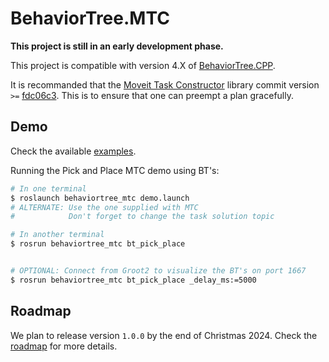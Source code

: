 # BehaviorTree.MTC

**This project is still in an early development phase.**

This project is compatible with version 4.X of [BehaviorTree.CPP](https://github.com/BehaviorTree/BehaviorTree.CPP).

It is recommanded that the [Moveit Task Constructor](https://github.com/moveit/moveit_task_constructor) library commit version `>=` [fdc06c3](https://github.com/moveit/moveit_task_constructor/commit/fdc06c3b9105dadec2f44ee3e4b3133986945e86). This is to ensure that one can preempt a plan gracefully.

## Demo
Check the available [examples](./examples).

Running the Pick and Place MTC demo using BT's:

``` sh
# In one terminal
$ roslaunch behaviortree_mtc demo.launch
# ALTERNATE: Use the one supplied with MTC
#            Don't forget to change the task solution topic

# In another terminal
$ rosrun behaviortree_mtc bt_pick_place


# OPTIONAL: Connect from Groot2 to visualize the BT's on port 1667
$ rosrun behaviortree_mtc bt_pick_place _delay_ms:=5000
```

## Roadmap
We plan to release version `1.0.0` by the end of Christmas 2024. Check the [roadmap](https://github.com/captain-yoshi/BehaviorTree.MTC/issues/15) for more details.
